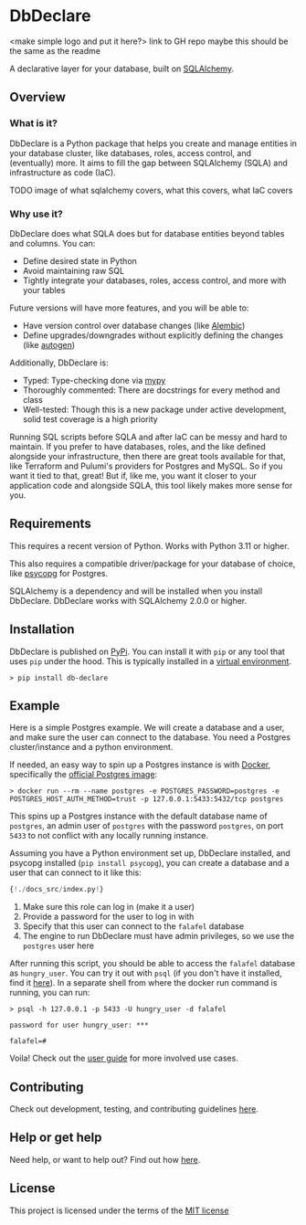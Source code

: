 # DbDeclare

<make simple logo and put it here?>
link to GH repo
maybe this should be the same as the readme

A declarative layer for your database, built on [SQLAlchemy](https://github.com/sqlalchemy/sqlalchemy).

## Overview

### What is it?

DbDeclare is a Python package that helps you create and manage entities in your database cluster,
like databases, roles, access control, and (eventually) more. It aims to fill the gap between
SQLAlchemy (SQLA) and infrastructure as code (IaC).

TODO image of what sqlalchemy covers, what this covers, what IaC covers

### Why use it?

DbDeclare does what SQLA does but for database entities beyond tables and columns. You can:

- Define desired state in Python
- Avoid maintaining raw SQL
- Tightly integrate your databases, roles, access control, and more with your tables

Future versions will have more features, and you will be able to:

- Have version control over database changes (like [Alembic](https://github.com/sqlalchemy/alembic))
- Define upgrades/downgrades without explicitly defining the changes (like [autogen](https://alembic.sqlalchemy.org/en/latest/autogenerate.html))

Additionally, DbDeclare is:

- Typed: Type-checking done via [mypy](https://mypy.readthedocs.io/en/stable/)
- Thoroughly commented: There are docstrings for every method and class
- Well-tested: Though this is a new package under active development, solid test coverage is a high priority

Running SQL scripts before SQLA and after IaC can be messy and hard to maintain.
If you prefer to have databases, roles, and the like defined alongside your infrastructure, then there are
great tools available for that, like Terraform and Pulumi's providers for Postgres and MySQL. So if you want
it tied to that, great! But if, like me, you want it closer to your application code and alongside SQLA, this
tool likely makes more sense for you.

## Requirements

This requires a recent version of Python. Works with Python 3.11 or higher.

This also requires a compatible driver/package for your database of choice, like
[psycopg](https://www.psycopg.org/) for Postgres.

SQLAlchemy is a dependency and will be installed when you install DbDeclare. DbDeclare
works with SQLAlchemy 2.0.0 or higher.


## Installation

DbDeclare is published on [PyPi](TODO). You can install it with `pip` or any tool
that uses `pip` under the hood. This is typically installed in a [virtual environment](https://docs.python.org/3/library/venv.html).

```
> pip install db-declare
```

## Example

Here is a simple Postgres example. We will create a database and a user, and make sure the user
can connect to the database. You need a Postgres cluster/instance and a python environment.

If needed, an easy way to spin up a Postgres instance is with [Docker](https://www.docker.com/),
specifically the [official Postgres image](https://hub.docker.com/_/postgres):

```
> docker run --rm --name postgres -e POSTGRES_PASSWORD=postgres -e POSTGRES_HOST_AUTH_METHOD=trust -p 127.0.0.1:5433:5432/tcp postgres
```

This spins up a Postgres instance with the default database name of `postgres`, an admin user of `postgres` with the
password `postgres`, on port `5433` to not conflict with any locally running instance.

Assuming you have a Python environment set up, DbDeclare installed, and psycopg installed (`pip install psycopg`),
you can create a database and a user that can connect to it like this:

```Python
{!./docs_src/index.py!}
```

1. Make sure this role can log in (make it a user)
2. Provide a password for the user to log in with
3. Specify that this user can connect to the `falafel` database
4. The engine to run DbDeclare must have admin privileges, so we use the `postgres` user here

After running this script, you should be able to access the `falafel` database as `hungry_user`. You can try it out with
`psql` (if you don't have it installed, find it [here](https://www.timescale.com/blog/how-to-install-psql-on-mac-ubuntu-debian-windows/)).
In a separate shell from where the docker run command is running, you can run:

```
> psql -h 127.0.0.1 -p 5433 -U hungry_user -d falafel

password for user hungry_user: ***

falafel=# 
```

Voila! Check out the [user guide](/guide) for more involved use cases.

## Contributing

Check out development, testing, and contributing guidelines [here](/contributing).

## Help or get help

Need help, or want to help out? Find out how [here](/help).

## License

This project is licensed under the terms of the [MIT license](https://github.com/raaid/db-declare/blob/main/LICENSE)